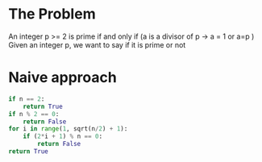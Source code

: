 # The Problem
An integer p >= 2 is prime if and only if (a is a divisor of p -> a = 1 or a=p )
Given an integer p, we want to say if it is prime or not

# Naive approach
```python
if n == 2:
    return True
if n % 2 == 0:
    return False
for i in range(1, sqrt(n/2) + 1):
    if (2*i + 1) % n == 0:
        return False
return True


